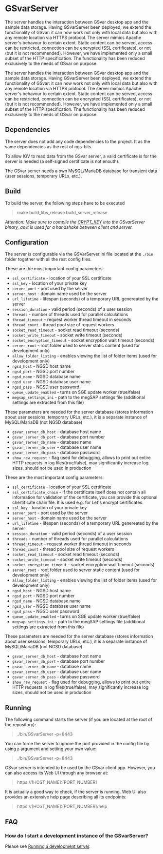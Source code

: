 # GSvarServer
The server handles the interaction between GSvar desktop app and the sample data storage. Having GSvarServer been deployed, we extend the functionality of GSvar: it can now work not only with local data but also with any remote location via HTTPS protocol. The server mimics Apache server's behavour to certain extent. Static content can be served, access can be restricted, connection can be encrypted (SSL certificates), or not (but it is not recommended). However, we have implemented only a small subset of the HTTP specification. The functionality has been reduced exclusively to the needs of GSvar on purpose.

The server handles the interaction between GSvar desktop app and the sample data storage. Having GSvarServer been deployed, we extend the functionality of GSvar: it can now work not only with local data but also with any remote location via HTTPS protocol. The server mimics Apache server's behavour to certain extent. Static content can be served, access can be restricted, connection can be encrypted (SSL certificates), or not (but it is not recommended). However, we have implemented only a small subset of the HTTP specification. The functionality has been reduced exclusively to the needs of GSvar on purpose.

## Dependencies

The server does not add any code dependencies to the project. It as the same dependencies as the rest of ngs-bits.

To allow IGV to read data from the GSvar server, a valid certificate is for the server is needed (a self-signed certificate is not enouth).

The GSvar server needs a own MySQL/MariaDB database for transient data (user sessions, temporary URLs, etc.).

## Build
To build the server, the following steps have to be executed
> make build_libs_release
> build_server_release


*Attention: Make sure to compile the [CRYPT_KEY](../GSvar/encrypt_settings.md) into the GSvarServer binary, as it is used for a handshake between client and server.*

## Configuration
The server is configurable via the GSVarServer.ini file located at the `./bin` folder together with all the rest config files.

These are the most important config parameters:
* `ssl_certificate` - location of your SSL certificate
* `ssl_key` - location of your private key
* `server_port` - port used by the server
* `server_host` - domain name used be the server
* `url_lifetime` - lifespan (seconds) of a temporary URL genereated by the server
* `session_duration` - valid period (seconds) of a user session
* `threads` - number of threads used for parallel calculations
* `thread_timeout` - request worker thread timeout in seconds
* `thread_count` - thread pool size of request workers
* `socket_read_timeout` - socket read timeout (seconds)
* `socket_write_timeout` - socket write timeout (seconds)
* `socket_encryption_timeout` - socket encryption wait timeout (seconds)
* `server_root` - root folder used to server static content (used for development only)
* `allow_folder_listing` - enables viewing the list of folder items (used for development only)
* `ngsd_host` - NGSD host name
* `ngsd_port` - NGSD port number
* `ngsd_name` - NGSD database name
* `ngsd_user` - NGSD database user name
* `ngsd_pass` - NGSD user password
* `queue_update_enabled` - turns on SGE update worker (true/false)
* `megsap_settings_ini` - path to the megSAP settings file (additional settings are extracted from this file)

These parameters are needed for the server database (stores information about user sessions, temporary URLs, etc.), it is a separate instance of MySQL/MariaDB (not NGSD database)
* `gsvar_server_db_host` - database host name
* `gsvar_server_db_port` - database port number
* `gsvar_server_db_name` - database name
* `gsvar_server_db_user` - database user name
* `gsvar_server_db_pass` - database password
* `show_raw_request` - flag used for debugging, allows to print out entire HTTP requests in log files(true/false), may significantly increase log sizes, should not be used in production

These are the most important config parameters:

* `ssl_certificate` - location of your SSL certificate
* `ssl_certificate_chain` - If the certificate itself does not contain all information for validation of the certificate, you can provide this optional chertificate chain file. It is used e.g. for Let's encrypt certificates.
* `ssl_key` - location of your private key
* `server_port` - port used by the server
* `server_host` - domain name used be the server
* `url_lifetime` - lifespan (seconds) of a temporary URL genereated by the server
* `session_duration` - valid period (seconds) of a user session
* `threads` - number of threads used for parallel calculations
* `thread_timeout` - request worker thread timeout in seconds
* `thread_count` - thread pool size of request workers
* `socket_read_timeout` - socket read timeout (seconds)
* `socket_write_timeout` - socket write timeout (seconds)
* `socket_encryption_timeout` - socket encryption wait timeout (seconds)
* `server_root` - root folder used to server static content (used for development only)
* `allow_folder_listing` - enables viewing the list of folder items (used for development only)
* `ngsd_host` - NGSD host name
* `ngsd_port` - NGSD port number
* `ngsd_name` - NGSD database name
* `ngsd_user` - NGSD database user name
* `ngsd_pass` - NGSD user password
* `queue_update_enabled` - turns on SGE update worker (true/false)
* `megsap_settings_ini` - path to the megSAP settings file (additional settings are extracted from this file)

These parameters are needed for the server database (stores information about user sessions, temporary URLs, etc.), it is a separate instance of MySQL/MariaDB (not NGSD database)

* `gsvar_server_db_host` - database host name
* `gsvar_server_db_port` - database port number
* `gsvar_server_db_name` - database name
* `gsvar_server_db_user` - database user name
* `gsvar_server_db_pass` - database password
* `show_raw_request` - flag used for debugging, allows to print out entire HTTP requests in log files(true/false), may significantly increase log sizes, should not be used in production

## Running

The following command starts the server (if you are located at the root of the repository):
> ./bin/GSvarServer -p=8443

You can force the server to ignore the port provided in the config file by using `p` argument and setting your own value:
> ./bin/GSvarServer -p=8443

GSvar server is intended to be used by the GSvar client app. However, you can also access its Web UI through any browser at:
> https://[HOST_NAME]:[PORT_NUMBER]

It is actually a good way to check, if the server is running. Web UI also provides an extensive help page describing all its endpoints:
> https://[HOST_NAME]:[PORT_NUMBER]/help


## FAQ

### How do I start a development instance of the GSvarServer?

Please see [Running a development server](development_instance.md).
